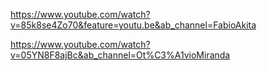https://www.youtube.com/watch?v=85k8se4Zo70&feature=youtu.be&ab_channel=FabioAkita

https://www.youtube.com/watch?v=05YN8F8ajBc&ab_channel=Ot%C3%A1vioMiranda

